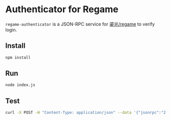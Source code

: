 # Authenticator for Regame

`regame-authenticator` is a JSON-RPC service for [鎏光/regame](https://github.com/ksyun-kenc/liuguang) to verify login.

## Install

```sh
npm install
```

## Run

```sh
node index.js
```

## Test

```sh
curl -X POST -H "Content-Type: application/json" --data '{"jsonrpc":"2.0","id":0,"method":"verify","params":{"version":0,"username":"UMU","type":0,"data":"123456"}}' http://127.0.0.1:8545/
```
